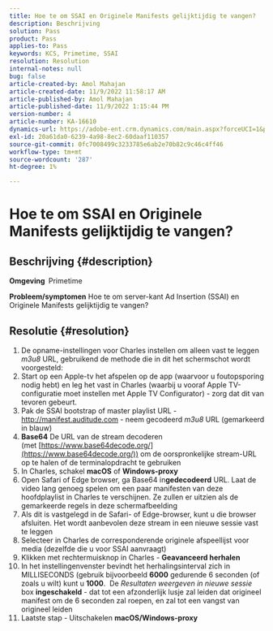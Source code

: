 ```yaml
---
title: Hoe te om SSAI en Originele Manifests gelijktijdig te vangen?
description: Beschrijving
solution: Pass
product: Pass
applies-to: Pass
keywords: KCS, Primetime, SSAI
resolution: Resolution
internal-notes: null
bug: false
article-created-by: Amol Mahajan
article-created-date: 11/9/2022 11:58:17 AM
article-published-by: Amol Mahajan
article-published-date: 11/9/2022 1:15:44 PM
version-number: 4
article-number: KA-16610
dynamics-url: https://adobe-ent.crm.dynamics.com/main.aspx?forceUCI=1&pagetype=entityrecord&etn=knowledgearticle&id=0a56cac8-2560-ed11-9561-6045bd006268
exl-id: 20a61da0-6239-4a98-8ec2-60daaf110357
source-git-commit: 0fc7008499c3233785e6ab2e70b82c9c46c4ff46
workflow-type: tm+mt
source-wordcount: '287'
ht-degree: 1%

---
```


# Hoe te om SSAI en Originele Manifests gelijktijdig te vangen?

## Beschrijving {#description}

<b>Omgeving </b>
Primetime


<b>Probleem/symptomen</b>
Hoe te om server-kant Ad Insertion (SSAI) en Originele Manifests gelijktijdig te vangen?


## Resolutie {#resolution}


1. De opname-instellingen voor Charles instellen om alleen vast te leggen *m3u8* URL, gebruikend de methode die in dit het schermschot wordt voorgesteld:
2. Start op een Apple-tv het afspelen op de app (waarvoor u foutopsporing nodig hebt) en leg het vast in Charles (waarbij u vooraf Apple TV-configuratie moet instellen met Apple TV Configurator) - zorg dat dit van tevoren gebeurt.
3. Pak de SSAI bootstrap of master playlist URL - http://manifest.auditude.com - neem gecodeerd *m3u8* URL (gemarkeerd in blauw)
4. <b>Base64</b> De URL van de stream decoderen (met [https://www.base64decode.org/](https://www.base64decode.org/)) om de oorspronkelijke stream-URL op te halen of de terminalopdracht te gebruiken
5. In Charles, schakel <b>macOS</b> of <b>Windows-proxy</b>
6. Open Safari of Edge browser, ga Base64 in<b>gedecodeerd</b> URL. Laat de video lang genoeg spelen om een paar manifesten van deze hoofdplaylist in Charles te verschijnen. Ze zullen er uitzien als de gemarkeerde regels in deze schermafbeelding
7. Als dit is vastgelegd in de Safari- of Edge-browser, kunt u die browser afsluiten. Het wordt aanbevolen deze stream in een nieuwe sessie vast te leggen
8. Selecteer in Charles de corresponderende originele afspeellijst voor media (dezelfde die u voor SSAI aanvraagt)
9. Klikken met rechtermuisknop in Charles - <b>Geavanceerd herhalen</b>
10. In het instellingenvenster bevindt het herhalingsinterval zich in MILLISECONDS (gebruik bijvoorbeeld <b>6000</b> gedurende 6 seconden (of zoals u wilt) kunt u <b>1000</b>.  De *Resultaten weergeven in nieuwe sessie* box <b>ingeschakeld</b> - dat tot een afzonderlijk lusje zal leiden dat origineel manifest om de 6 seconden zal roepen, en zal tot een vangst van origineel leiden
11. Laatste stap - Uitschakelen <b>macOS/Windows-proxy</b>
